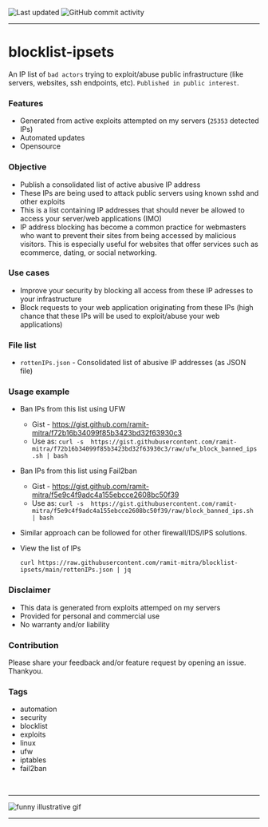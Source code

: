 ![Last updated](https://img.shields.io/badge/Last%20updated%20at-Fri%20Sep%2022%2005:15%20PM%20UTC%202023-orange.svg?style=for-the-badge&logo=git)
![GitHub commit activity](https://img.shields.io/github/commit-activity/m/ramit-mitra/blocklist-ipsets?color=green&logo=github&style=for-the-badge)

---

# **blocklist-ipsets**

An IP list of `bad actors` trying to exploit/abuse public infrastructure (like servers, websites, ssh endpoints, etc). `Published in public interest`.

### Features

- Generated from active exploits attempted on my servers (`25353` detected IPs)
- Automated updates
- Opensource

### Objective

- Publish a consolidated list of active abusive IP address
- These IPs are being used to attack public servers using known sshd and other exploits
- This is a list containing IP addresses that should never be allowed to access your server/web applications (IMO)
- IP address blocking has become a common practice for webmasters who want to prevent their sites from being accessed by malicious visitors. This is especially useful for websites that offer services such as ecommerce, dating, or social networking.

### Use cases

- Improve your security by blocking all access from these IP adresses to your infrastructure
- Block requests to your web application originating from these IPs (high chance that these IPs will be used to exploit/abuse your web applications)

### File list

- `rottenIPs.json` - Consolidated list of abusive IP addresses (as JSON file)

### Usage example

- Ban IPs from this list using UFW  
    - Gist - https://gist.github.com/ramit-mitra/f72b16b34099f85b3423bd32f63930c3
    - Use as: `curl -s  https://gist.githubusercontent.com/ramit-mitra/f72b16b34099f85b3423bd32f63930c3/raw/ufw_block_banned_ips.sh | bash`

- Ban IPs from this list using Fail2ban
    - Gist - https://gist.github.com/ramit-mitra/f5e9c4f9adc4a155ebcce2608bc50f39
    - Use as: `curl -s  https://gist.githubusercontent.com/ramit-mitra/f5e9c4f9adc4a155ebcce2608bc50f39/raw/block_banned_ips.sh | bash`

- Similar approach can be followed for other firewall/IDS/IPS solutions.  

- View the list of IPs
    ```
    curl https://raw.githubusercontent.com/ramit-mitra/blocklist-ipsets/main/rottenIPs.json | jq
    ```

### Disclaimer

- This data is generated from exploits attemped on my servers
- Provided for personal and commercial use
- No warranty and/or liability

### Contribution

Please share your feedback and/or feature request by opening an issue. Thankyou.

### Tags

- automation
- security
- blocklist
- exploits
- linux
- ufw
- iptables
- fail2ban

<p align="center">
    <br />
    <hr />
    <img alt="funny illustrative gif" src="https://media.giphy.com/media/fe4dDMD2cAU5RfEaCU/giphy.gif">
    <hr />
</p>


